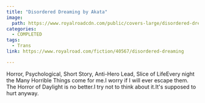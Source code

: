 ```yaml
---
title: "Disordered Dreaming by Akata"
image:
  path: https://www.royalroadcdn.com/public/covers-large/disordered-dreaming-aabacj0jqa8.jpg
categories:
  - COMPLETED
tags:
  - Trans
link: https://www.royalroad.com/fiction/40567/disordered-dreaming

---
```

Horror, Psychological, Short Story, Anti-Hero Lead, Slice of LifeEvery night the Many Horrible Things come for me.I worry if I will ever escape them. The Horror of Daylight is no better.I try not to think about it.It's supposed to hurt anyway.

